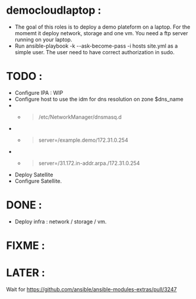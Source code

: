 # democloudlaptop :
- The goal of this roles is to deploy a demo plateform on a laptop. For the momemt it deploy network, storage and one vm. You need a ftp server running on your laptop.
- Run ansible-playbook -k --ask-become-pass -i hosts site.yml as a simple user. The user need to have correct authorization in sudo.
# TODO :
- Configure IPA : WIP
- Configure host to use the idm for dns resolution on zone $dns_name
- - > /etc/NetworkManager/dnsmasq.d
- - > server=/example.demo/172.31.0.254
- - > server=/31.172.in-addr.arpa./172.31.0.254
- Deploy Satellite
- Configure Satellite.
# DONE :
- Deploy infra : network / storage / vm.
# FIXME :
# LATER :
Wait for https://github.com/ansible/ansible-modules-extras/pull/3247

